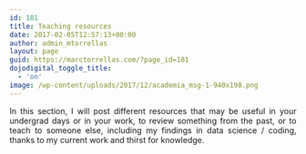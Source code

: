 ```yaml
---
id: 181
title: Teaching resources
date: 2017-02-05T12:57:13+00:00
author: admin_mtorrellas
layout: page
guid: https://marctorrellas.com/?page_id=181
dojodigital_toggle_title:
  - 'on'
image: /wp-content/uploads/2017/12/academia_msg-1-940x198.png
---
```

<p style="text-align: justify;">
  In this section, I will post different resources that may be useful in your undergrad days or in your work, to review something from the past, or to teach to someone else, including my findings in data science / coding, thanks to my current work and thirst for knowledge.
</p>

<div id="wp-ulike-post-181" class="wpulike wpulike-default " >
  <div class="wp_ulike_general_class wp_ulike_is_unliked">
    <a data-ulike-id="181" data-ulike-nonce="488aa8e0cc" data-ulike-type="likeThis" data-ulike-status="3" class="wp_ulike_btn wp_ulike_put_image"> </a> <span class="count-box"></span>
  </div>
</div>